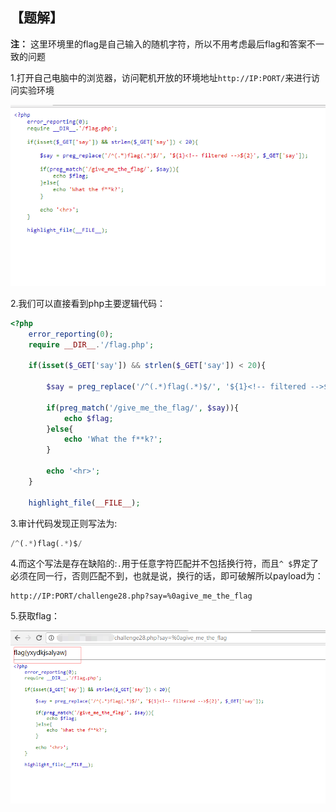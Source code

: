 ## 【题解】

**注：** 这里环境里的flag是自己输入的随机字符，所以不用考虑最后flag和答案不一致的问题

1.打开自己电脑中的浏览器，访问靶机开放的环境地址`http://IP:PORT/`来进行访问实验环境

![](files_for_writeup/1.png)

2.我们可以直接看到php主要逻辑代码：

```php
<?php
    error_reporting(0);
    require __DIR__.'/flag.php';

    if(isset($_GET['say']) && strlen($_GET['say']) < 20){

        $say = preg_replace('/^(.*)flag(.*)$/', '${1}<!-- filtered -->${2}', $_GET['say']);

        if(preg_match('/give_me_the_flag/', $say)){
            echo $flag;
        }else{
            echo 'What the f**k?';
        }

        echo '<hr>';
    }

    highlight_file(__FILE__);
```

3.审计代码发现正则写法为:

```php
/^(.*)flag(.*)$/
```

4.而这个写法是存在缺陷的:`.`用于任意字符匹配并不包括换行符，而且`^ $`界定了必须在同一行，否则匹配不到，也就是说，换行的话，即可破解所以payload为：

```url
http://IP:PORT/challenge28.php?say=%0agive_me_the_flag
```

5.获取flag：

![](files_for_writeup/2.png)
